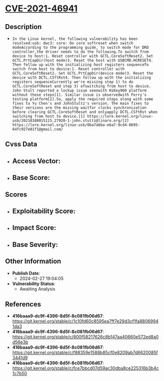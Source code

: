
# [CVE-2021-46941](https://cve.mitre.org/cgi-bin/cvename.cgi?name=CVE-2021-46941)

## Description

- `In the Linux kernel, the following vulnerability has been resolved:usb: dwc3: core: Do core softreset when switch modeAccording to the programming guide, to switch mode for DRD controller,the driver needs to do the following.To switch from device to host:1. Reset controller with GCTL.CoreSoftReset2. Set GCTL.PrtCapDir(host mode)3. Reset the host with USBCMD.HCRESET4. Then follow up with the initializing host registers sequenceTo switch from host to device:1. Reset controller with GCTL.CoreSoftReset2. Set GCTL.PrtCapDir(device mode)3. Reset the device with DCTL.CSftRst4. Then follow up with the initializing registers sequenceCurrently we're missing step 1) to do GCTL.CoreSoftReset and step 3) ofswitching from host to device. John Stult reported a lockup issue seenwith HiKey960 platform without these steps[1]. Similar issue is observedwith Ferry's testing platform[2].So, apply the required steps along with some fixes to Yu Chen's and JohnStultz's version. The main fixes to their versions are the missing waitfor clocks synchronization before clearing GCTL.CoreSoftReset and onlyapply DCTL.CSftRst when switching from host to device.[1] https://lore.kernel.org/linux-usb/20210108015115.27920-1-john.stultz@linaro.org/[2] https://lore.kernel.org/linux-usb/0ba7a6ba-e6a7-9cd4-0695-64fc927e01f1@gmail.com/`

## Cvss Data

- **Access Vector**:
  - 
- **Base Score**:
  - 

## Scores

- **Exploitability Score**:
  - 
- **Impact Score**:
  - 
- **Base Severity**:
  - 

## Other Information

- **Publish Date**:
  - 2024-02-27 19:04:05
- **Vulnerability Status**:
  - Awaiting Analysis

## References

- **416baaa9-dc9f-4396-8d5f-8c081fb06d67**: https://git.kernel.org/stable/c/1c10fd60c8595ea7ff7e29d3cf1fa88069941da3
- **416baaa9-dc9f-4396-8d5f-8c081fb06d67**: https://git.kernel.org/stable/c/800f58217626c8b147aa40660e572ed8a0d56e3b
- **416baaa9-dc9f-4396-8d5f-8c081fb06d67**: https://git.kernel.org/stable/c/f88359e1588b85cf0e8209ab7d6620085f3441d9
- **416baaa9-dc9f-4396-8d5f-8c081fb06d67**: https://git.kernel.org/stable/c/fce7bbcd07d59ac30dba8ce225316b3b4c1c7b50
